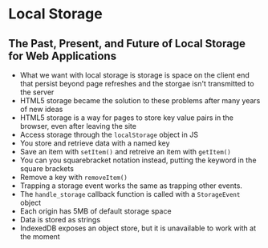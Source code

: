 # Local Storage

## The Past, Present, and Future of Local Storage for Web Applications
* What we want with local storage is storage is space on the client end that persist beyond page refreshes and the storgae isn't transmitted to the server
* HTML5 storage became the solution to these problems after many years of new ideas
* HTML5 storage is a way for pages to store key value pairs in the browser, even after leaving the site
* Access storage through the `localStorage` object in JS
* You store and retrieve data with a named key
* Save an item with `setItem()` and retreive an item with `getItem()`
* You can you squarebracket notation instead, putting the keyword in the square brackets
* Remove a key with `removeItem()`
* Trapping a storage event works the same as trapping other events.
* The `handle_storage` callback function is called with a `StorageEvent` object
* Each origin has 5MB of default storage space
* Data is stored as strings
* IndexedDB exposes an object store, but it is unavailable to work with at the moment



